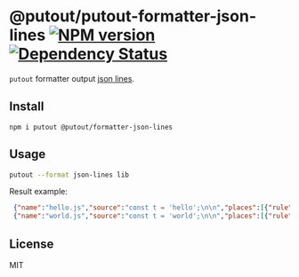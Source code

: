 # @putout/putout-formatter-json-lines [![NPM version][NPMIMGURL]][NPMURL] [![Dependency Status][DependencyStatusIMGURL]][DependencyStatusURL]

[NPMIMGURL]: https://img.shields.io/npm/v/@putout/formatter-json-lines.svg?style=flat&longCache=true
[NPMURL]: https://npmjs.org/package/@putout/formatter-json-lines "npm"
[DependencyStatusURL]: https://david-dm.org/coderaiser/putout?path=packages/formatter-json-lines
[DependencyStatusIMGURL]: https://david-dm.org/coderaiser/putout.svg?path=packages/formatter-json-lines

`putout` formatter output [json lines](https://jsonlines.org/).

## Install

```
npm i putout @putout/formatter-json-lines
```

## Usage

```sh
putout --format json-lines lib
```

Result example:

```json
 {"name":"hello.js","source":"const t = 'hello';\n\n","places":[{"rule":"remove-unused-variables","message":"\"t\" is defined but never used","position":{"line":1,"column":6}}],"index":0,"count":2,"filesCount":1,"errorsCount":1}
 {"name":"world.js","source":"const t = 'world';\n\n","places":[{"rule":"remove-unused-variables","message":"\"t\" is defined but never used","position":{"line":1,"column":6}}],"index":1,"count":2,"filesCount":2,"errorsCount":2}
```

## License

MIT

